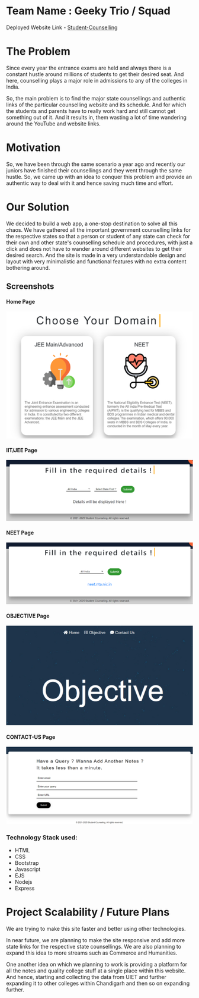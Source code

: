 # Team Name : Geeky Trio / Squad

Deployed Website Link - [Student-Counselling](http://app-e7e745dc-604c-4dd9-9e98-f1718a352aea.cleverapps.io/)

# The Problem
Since every year the entrance exams are held and always there is a constant hustle around millions of students to get their desired seat. And here, counselling plays a major role in admissions to any of the colleges in India.

So, the main problem is to find the major state counsellings and authentic links of the particular counselling website and its schedule. And for which the students and parents have to really work hard and still cannot get something out of it. And it results in, them wasting a lot of time wandering around the YouTube and website links.

# Motivation
So, we have been through the same scenario a year ago and recently our juniors have finished their counsellings and they went through the same hustle. So, we came up with an idea to conquer this problem and provide an authentic way to deal with it and hence saving much time and effort.

# Our Solution
We decided to build a web app, a one-stop destination to solve all this chaos. We have gathered all the important government counselling links for the respective states so that a person or student of any state can check for their own and other state's counselling schedule and procedures, with just a click and does not have to wander around different websites to get their desired search. And the site is made in a very understandable design and layout with very minimalistic and functional features with no extra content bothering around.


## Screenshots
#### Home Page
![Home Page!](./views/static/images/Screen-Shots/Home-Page-ss.png "Home-Page")


#### IIT/JEE Page
![IIT/JEE Page!](./views/static/images/Screen-Shots/IIT-Page-ss.png "IIT/JEE-Page")


#### NEET Page
![NEET Page!](./views/static/images/Screen-Shots/NEET-Page-ss.png "NEET-Page")


#### OBJECTIVE Page
![OBJECTIVE Page!](./views/static/images/Screen-Shots/Objective-Page-ss.png "OBJECTIVE-Page")


#### CONTACT-US Page
![CONTACT-US Page!](./views/static/images/Screen-Shots/Contact-Us-Page-ss.png "CONTACT-Page")



### Technology Stack used:
- HTML
- CSS
- Bootstrap
- Javascript
- EJS
- Nodejs
- Express

 
# Project Scalability / Future Plans
We are trying to make this site faster and better using other technologies.

In near future, we are planning to make the site responsive and add more state links for the respective state counsellings. We are also planning to expand this idea to more streams such as Commerce and Humanities. 

One another idea on which we planning to work is providing a platform for all the notes and quality college stuff at a single place within this website. And hence, starting and collecting the data from UIET and further expanding it to other colleges within Chandigarh and then so on expanding further.
